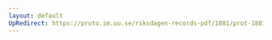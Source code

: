 ```yaml
---
layout: default
UpRedirect: https://pruto.im.uu.se/riksdagen-records-pdf/1881/prot-1881--ak--019/prot-1881--ak--019_010.pdf
---
```

